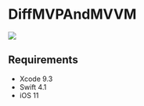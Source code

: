 # DiffMVPAndMVVM

![](./Images/tally_counter.gif)

## Requirements

- Xcode 9.3
- Swift 4.1
- iOS 11
